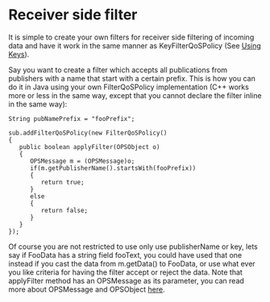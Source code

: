 # Receiver side filter #

It is simple to create your own filters for receiver side filtering of incoming data and have it work in the same manner as KeyFilterQoSPolicy (See [Using Keys](UsingKeys.md)).

Say you want to create a filter which accepts all publications from publishers with a name that start with a certain prefix. This is how you can do it in Java using your own FilterQoSPolicy implementation (C++ works more or less in the same way, except that you cannot declare the filter inline in the same way):

```
String pubNamePrefix = "fooPrefix";

sub.addFilterQoSPolicy(new FilterQoSPolicy()
{
   public boolean applyFilter(OPSObject o)
   {
      OPSMessage m = (OPSMessage)o;
      if(m.getPublisherName().startsWith(fooPrefix))
      {
         return true;
      }
      else
      {
         return false;
      }
   }
});

```

Of course you are not restricted to use only use publisherName or key, lets say if FooData has a string field fooText, you could have used that one instead if you cast the data from m.getData() to FooData, or use what ever you like criteria for having the filter accept or reject the data. Note that applyFilter method has an OPSMessage as its parameter, you can read more about OPSMessage and OPSObject [here](OpsMessage.md).
